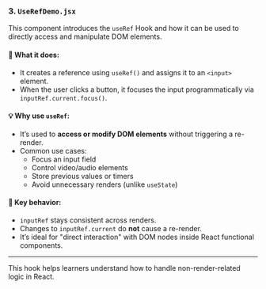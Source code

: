 ### 3. `UseRefDemo.jsx`

This component introduces the `useRef` Hook and how it can be used to directly access and manipulate DOM elements.

#### 🔹 What it does:
- It creates a reference using `useRef()` and assigns it to an `<input>` element.
- When the user clicks a button, it focuses the input programmatically via `inputRef.current.focus()`.

#### 💡 Why use `useRef`:
- It’s used to **access or modify DOM elements** without triggering a re-render.
- Common use cases:
  - Focus an input field
  - Control video/audio elements
  - Store previous values or timers
  - Avoid unnecessary renders (unlike `useState`)

#### 📌 Key behavior:
- `inputRef` stays consistent across renders.
- Changes to `inputRef.current` do **not** cause a re-render.
- It’s ideal for "direct interaction" with DOM nodes inside React functional components.

---

This hook helps learners understand how to handle non-render-related logic in React.
